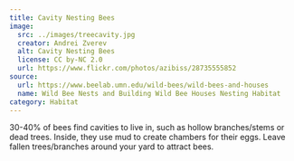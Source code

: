 ```yaml
---
title: Cavity Nesting Bees
image:
  src: ../images/treecavity.jpg
  creator: Andrei Zverev
  alt: Cavity Nesting Bees
  license: CC by-NC 2.0
  url: https://www.flickr.com/photos/azibiss/28735555852
source:
  url: https://www.beelab.umn.edu/wild-bees/wild-bees-and-houses
  name: Wild Bee Nests and Building Wild Bee Houses Nesting Habitat
category: Habitat
---
```

30-40% of bees find cavities to live in, such as hollow branches/stems or dead trees. Inside, they use mud to create chambers for their eggs. Leave fallen trees/branches around your yard to attract bees.